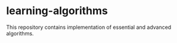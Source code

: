 # learning-algorithms
This repository contains implementation of essential and advanced algorithms. 
